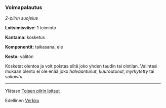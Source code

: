 ### Voimapalautus

*2-piirin suojelus*

**Loitsimisviive:** 1 toiminto

**Kantama:** kosketus

**Komponentit:** taikasana, ele

**Kesto:** välitön

Kosketat olentoa ja voit poistaa siltä joko yhden taudin tai olotilan. Valintasi mukaan olento ei ole enää joko *halvaantunut*, *kuuroutunut*, *myrkytetty* tai *sokaistu*.	

----

Ylätaso [Toisen piirin loitsut](2_piirin_loitsut)

Edellinen [Verkko](Verkko)
